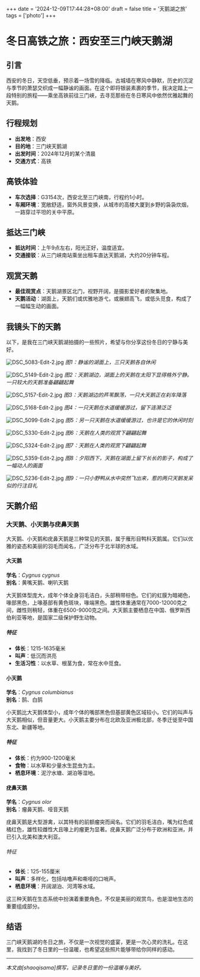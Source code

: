 +++
date = '2024-12-09T17:44:28+08:00'
draft = false
title = '天鹅湖之旅'
tags = ['photo']
+++
# 冬日高铁之旅：西安至三门峡天鹅湖

## 引言
西安的冬日，天空低垂，预示着一场雪的降临。古城墙在寒风中静默，历史的沉淀与季节的萧瑟交织成一幅静谧的画面。在这个即将银装素裹的季节，我决定踏上一段特别的旅程——乘坐高铁前往三门峡，去寻觅那些在冬日寒风中依然优雅起舞的天鹅。
<!--more-->
## 行程规划
- **出发地**：西安
- **目的地**：三门峡天鹅湖
- **出发时间**：2024年12月的某个清晨
- **交通方式**：高铁

## 高铁体验
- **车次选择**：G3154次，西安北至三门峡南，行程约1小时。
- **车厢环境**：宽敞舒适，窗外风景变换，从城市的高楼大厦到乡野的袅袅炊烟，一路穿过平坦的关中平原。

## 抵达三门峡
- **抵达时间**：上午9点左右，阳光正好，温度适宜。
- **交通接驳**：从三门峡南站乘坐出租车直达天鹅湖，大约20分钟车程。

## 观赏天鹅
- **最佳观赏点**：天鹅湖景区北门，视野开阔，是摄影爱好者的聚集地。
- **天鹅活动**：湖面上，天鹅们或优雅地游弋，或展翅高飞，或低头觅食，构成了一幅幅生动的画面。

## 我镜头下的天鹅
以下，是我在三门峡天鹅湖拍摄的一些照片，希望与你分享这份冬日的宁静与美好。

![DSC_5083-Edit-2.jpg](https://s2.loli.net/2024/12/11/mPOHNKQJxwjCzpL.jpg)
*图1：静谧的湖面上，三只天鹅各自休闲*

![DSC_5149-Edit-2.jpg](https://s2.loli.net/2024/12/09/PszQ64jDeHmCKrR.jpg)
*图2：天鹅湖边，湖面上的天鹅在太阳下显得格外宁静。一只较大的天鹅准备翩翩起舞*

![DSC_5157-Edit-2.jpg](https://s2.loli.net/2024/12/11/J5LF1R6talDswzq.jpg)
*图3：天鹅湖边的芦苇飘荡，一只大天鹅正在刹车降落*

![DSC_5168-Edit-2.jpg](https://s2.loli.net/2024/12/09/yNHVP5jA2Y4gXov.jpg)
*图4：一只天鹅在水道缓缓游过，留下涟漪泛泛*

![DSC_5099-Edit-2.jpg](https://s2.loli.net/2024/12/11/LqivBXC2DHgyPS7.jpg)
*图5：另一只天鹅在水道缓缓游过，也许是它的休闲时刻*

![DSC_5330-Edit-2.jpg](https://s2.loli.net/2024/12/09/567DATcPf8hlSJx.jpg)
*图6：天鹅在人类的观赏下翩翩起舞*

![DSC_5324-Edit-2.jpg](https://s2.loli.net/2024/12/09/gqfso7zwdFKYe1C.jpg)
*图7：天鹅在人类的观赏下翩翩起舞*

![DSC_5359-Edit-2.jpg](https://s2.loli.net/2024/12/09/OoWkpLwDrREAFyx.jpg)
*图8：夕阳西下，天鹅在湖面上留下长长的影子，构成了一幅动人的画面*

![DSC_5236-Edit-2.jpg](https://s2.loli.net/2024/12/09/EbCW5INT9H6Ks7i.jpg)
*图9：一只小野鸭从水中突然飞出来，惹的两只天鹅发呆似的行注目礼*

## 天鹅介绍

### 大天鹅、小天鹅与疣鼻天鹅

大天鹅、小天鹅和疣鼻天鹅是三种常见的天鹅，属于雁形目鸭科天鹅属。它们以优雅的姿态和美丽的羽毛而闻名，广泛分布于北半球的水域。

#### 大天鹅

**学名**：*Cygnus cygnus*  
**别名**：黄嘴天鹅、喇叭天鹅  

大天鹅体型庞大，成年个体全身羽毛洁白，头部稍带棕色。它们的虹膜为暗褐色，喙部黑色，上喙基部有黄色斑块，喙端黑色。雄性体重通常在7000-12000克之间，雌性则稍轻，体重在6500-9000克之间。大天鹅主要栖息在中国、俄罗斯西伯利亚等地，是国家二级保护野生动物。

##### 特征
- **体长**：1215-1635毫米
- **叫声**：低沉而洪亮
- **生活习性**：以水草、根茎为食，常在水中觅食。

#### 小天鹅

**学名**：*Cygnus columbianus*  
**别名**：鹄、白鹄  

小天鹅比大天鹅体型小，成年个体的嘴部黑色但基部黄色区域较小。它们的叫声与大天鹅相似，但音量更大。小天鹅主要分布在北欧及亚洲极北部，冬季迁徙至中国东北、新疆等地。

##### 特征
- **体长**：约为900-1200毫米
- **食物**：以水草和少量水生昆虫为主。
- **栖息环境**：泥泞水塘、湖泊等湿地。

#### 疣鼻天鹅

**学名**：*Cygnus olor*  
**别名**：瘤鼻天鹅、哑音天鹅  

疣鼻天鹅是大型游禽，以其特有的前额瘤突而闻名。它们的羽毛洁白，嘴为红色或橘红色，雄性较雌性大且喙上的瘤更为显著。疣鼻天鹅广泛分布于欧洲和亚洲，并已引入北美和澳大利亚。

###### 特征
- **体长**：125-155厘米
- **叫声**：多样化，包括咕噜声和嘶哑的口哨声。
- **栖息环境**：开阔湖泊、河湾等水域。

这三种天鹅在生态系统中扮演着重要角色，不仅是美丽的观赏鸟，也是湿地生态的重要组成部分。

## 结语
三门峡天鹅湖的冬日之旅，不仅是一次视觉的盛宴，更是一次心灵的洗礼。在这里，我找到了冬日里的一份温暖，也希望这些照片能够带给你同样的感动。

---

*本文由[shaoqisama]撰写，记录冬日里的一份温暖与美好。*